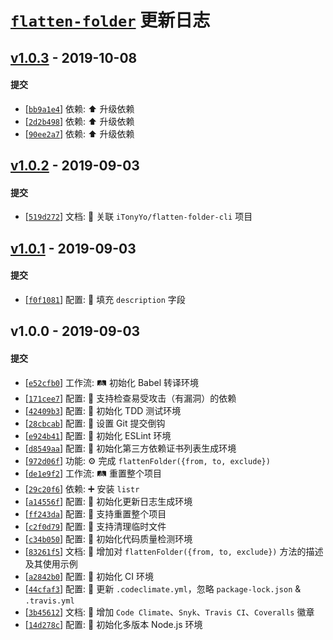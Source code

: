 # [`flatten-folder`][flatten-folder] 更新日志

## [v1.0.3](https://github.com/iTonyYo/flatten-folder/compare/v1.0.2...v1.0.3) - 2019-10-08

#### 提交

- [[`bb9a1e4`](https://github.com/iTonyYo/flatten-folder/commit/bb9a1e47e4f600c9be7bab3cac74fe6593a4ca52)] 依赖: :arrow_up: 升级依赖
- [[`2d2b498`](https://github.com/iTonyYo/flatten-folder/commit/2d2b49874f8cbc3767d3f1906595bbbee0c168b1)] 依赖: :arrow_up: 升级依赖
- [[`90ee2a7`](https://github.com/iTonyYo/flatten-folder/commit/90ee2a7086c4b2e4ca9e2895a19eab4ec948167e)] 依赖: :arrow_up: 升级依赖
## [v1.0.2](https://github.com/iTonyYo/flatten-folder/compare/v1.0.1...v1.0.2) - 2019-09-03

#### 提交

- [[`519d272`](https://github.com/iTonyYo/flatten-folder/commit/519d2720baaae93a061f1d9151ef4b4eccc33dcb)] 文档: :memo: 关联 `iTonyYo/flatten-folder-cli` 项目
## [v1.0.1](https://github.com/iTonyYo/flatten-folder/compare/v1.0.0...v1.0.1) - 2019-09-03

#### 提交

- [[`f0f1081`](https://github.com/iTonyYo/flatten-folder/commit/f0f1081f1467acc317b4c4e9598aa4cd907078b1)] 配置: :wrench: 填充 `description` 字段
## v1.0.0 - 2019-09-03

#### 提交

- [[`e52cfb0`](https://github.com/iTonyYo/flatten-folder/commit/e52cfb0ff5f0d786b6bae9352b948003d70f75a9)] 工作流: :railway_track: 初始化 Babel 转译环境
- [[`171cee7`](https://github.com/iTonyYo/flatten-folder/commit/171cee713d6b80501bdcdb9d50ce5feff28e25c4)] 配置: :wrench: 支持检查易受攻击（有漏洞）的依赖
- [[`42409b3`](https://github.com/iTonyYo/flatten-folder/commit/42409b3b76ae8c8b0e5ac918fa95f3b0222cf2fd)] 配置: :wrench: 初始化 TDD 测试环境
- [[`28cbcab`](https://github.com/iTonyYo/flatten-folder/commit/28cbcaba91793f5cb657563ade9722a918eb9e85)] 配置: :wrench: 设置 Git 提交倒钩
- [[`e924b41`](https://github.com/iTonyYo/flatten-folder/commit/e924b41c5ff7e7d81faac03b5db95fd34df6259b)] 配置: :wrench: 初始化 ESLint 环境
- [[`d8549aa`](https://github.com/iTonyYo/flatten-folder/commit/d8549aa58f504729598b681e89027d6f3b7dbb1e)] 配置: :wrench: 初始化第三方依赖证书列表生成环境
- [[`972d06f`](https://github.com/iTonyYo/flatten-folder/commit/972d06f73edb03760de2769de19f6a914da773a3)] 功能: :gear: 完成 `flattenFolder({from, to, exclude})`
- [[`de1e9f2`](https://github.com/iTonyYo/flatten-folder/commit/de1e9f21d5ddfa8284bcdda449c93f5ab5451010)] 工作流: :railway_track: 重置整个项目
- [[`29c20f6`](https://github.com/iTonyYo/flatten-folder/commit/29c20f60a778dde5c31d634457f3453decf01339)] 依赖: :heavy_plus_sign: 安装 `listr`
- [[`a14556f`](https://github.com/iTonyYo/flatten-folder/commit/a14556f426c83416be712cbf24fdc6a161a0c8fc)] 配置: :wrench: 初始化更新日志生成环境
- [[`ff243da`](https://github.com/iTonyYo/flatten-folder/commit/ff243da5ea55427487ad7f5cad96c105afa0dcd8)] 配置: :wrench: 支持重置整个项目
- [[`c2f0d79`](https://github.com/iTonyYo/flatten-folder/commit/c2f0d7902363da06c30e05ef33a4518c477f394a)] 配置: :wrench: 支持清理临时文件
- [[`c34b050`](https://github.com/iTonyYo/flatten-folder/commit/c34b05064f17a6954a24c7fe8c605356245b1a6c)] 配置: :wrench: 初始化代码质量检测环境
- [[`83261f5`](https://github.com/iTonyYo/flatten-folder/commit/83261f56af10062a30508a3a1d14f8d1701857a6)] 文档: :memo: 增加对 `flattenFolder({from, to, exclude})` 方法的描述及其使用示例
- [[`a2842b0`](https://github.com/iTonyYo/flatten-folder/commit/a2842b0121424beeeabf21d458e0eefe2782f08e)] 配置: :wrench: 初始化 CI 环境
- [[`44cfaf3`](https://github.com/iTonyYo/flatten-folder/commit/44cfaf3c576069f7c5722052961e8fdb841f89c6)] 配置: :wrench: 更新 `.codeclimate.yml`，忽略 `package-lock.json` & `.travis.yml`
- [[`3b45612`](https://github.com/iTonyYo/flatten-folder/commit/3b45612d89978d7420b0fef0de124cf45771eb7a)] 文档: :memo: 增加 `Code Climate`、`Snyk`、`Travis CI`、`Coveralls` 徽章
- [[`14d278c`](https://github.com/iTonyYo/flatten-folder/commit/14d278cd1228b74ab5a6ef48b8d430205e85e441)] 配置: :wrench: 初始化多版本 Node.js 环境

[flatten-folder]: https://github.com/iTonyYo/flatten-folder

